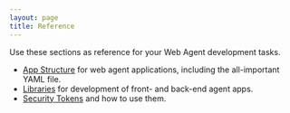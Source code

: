 ```yaml
---
layout: page
title: Reference
---
```

Use these sections as reference for your Web Agent development tasks.

- [App Structure](structure) for web agent applications, including the all-important YAML file.
- [Libraries](libraries) for development of front- and back-end agent apps.
- [Security Tokens](tokens) and how to use them.
